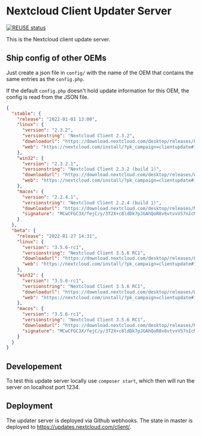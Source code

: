 <!--
  - SPDX-FileCopyrightText: 2016 Nextcloud GmbH and Nextcloud contributors
  - SPDX-License-Identifier: AGPL-3.0-or-later
-->
# Nextcloud Client Updater Server

[![REUSE status](https://api.reuse.software/badge/github.com/nextcloud/client_updater_server)](https://api.reuse.software/info/github.com/nextcloud/client_updater_server)

This is the Nextcloud client update server.

## Ship config of other OEMs

Just create a json file in `config/` with the name of the OEM that contains the same entries as the `config.php`.

If the default `config.php` doesn't hold update information for this OEM, the config is read from the JSON file.

```json
{
  "stable": {
    "release": "2022-01-01 13:00",
    "linux": {
      "version": "2.3.2",
      "versionstring": "Nextcloud Client 2.3.2",
      "downloadurl": "https://download.nextcloud.com/desktop/releases/Linux/Nextcloud-2.3.2.1-setup.AppImage",
      "web": "https://nextcloud.com/install/?pk_campaign=clientupdate#install-clients"
    },
    "win32": {
      "version": "2.3.2.1",
      "versionstring": "Nextcloud Client 2.3.2 (build 1)",
      "downloadurl": "https://download.nextcloud.com/desktop/releases/Windows/Nextcloud-2.3.2.1-setup.exe",
      "web": "https://nextcloud.com/install/?pk_campaign=clientupdate#install-clients"
    },
    "macos": {
      "version": "2.2.4.1",
      "versionstring": "Nextcloud Client 2.2.4 (build 1)",
      "downloadurl": "https://download.nextcloud.com/desktop/releases/Mac/Updates/Nextcloud-2.2.4.1.pkg.tbz",
      "signature": "MCwCFGC3X/fejC/y/3T2X+c8ldDk7pJGAhQoR8v6vtvvV57nIcMNePA+jNRYcw=="
    }
  },
  "beta": {
    "release": "2022-01-27 14:31",
    "linux": {
      "version": "3.5.6-rc1",
      "versionstring": "Nextcloud Client 3.5.6 RC1",
      "downloadurl": "https://download.nextcloud.com/desktop/releases/Linux/Nextcloud-3.5.6-rc1-setup.AppImage",
      "web": "https://nextcloud.com/install/?pk_campaign=clientupdate#install-clients"
    },
    "win32": {
      "version": "3.5.6-rc1",
      "versionstring": "Nextcloud Client 3.5.6 RC1",
      "downloadurl": "https://download.nextcloud.com/desktop/releases/Windows/Nextcloud-3.5.6-rc1-setup.exe",
      "web": "https://nextcloud.com/install/?pk_campaign=clientupdate#install-clients"
    },
    "macos": {
      "version": "3.5.6-rc1",
      "versionstring": "Nextcloud Client 3.5.6 RC1",
      "downloadurl": "https://download.nextcloud.com/desktop/releases/Mac/Updates/Nextcloud-3.5.6-rc1-pkg.tbz",
      "signature": "MCwCFGC3X/fejC/y/3T2X+c8ldDk7pJGAhQoR8v6vtvvV57nIcMNePA+jNRYcw=="
    }
  }
}
```

## Developement
To test this update server locally use `composer start`, which then will run the server on localhost port 1234.

## Deployment

The updater server is deployed via Github webhooks. The state in master is deployed to https://updates.nextcloud.com/client/.
